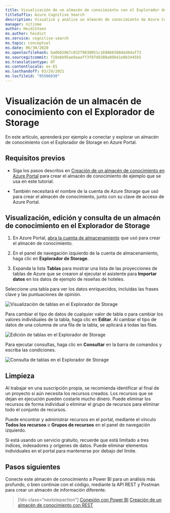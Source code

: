 ```yaml
---
title: Visualización de un almacén de conocimiento con el Explorador de Storage
titleSuffix: Azure Cognitive Search
description: Visualice y analice un almacén de conocimiento de Azure Cognitive Search con el Explorador de Storage de Azure Portal.
manager: nitinme
author: HeidiSteen
ms.author: heidist
ms.service: cognitive-search
ms.topic: conceptual
ms.date: 06/30/2020
ms.openlocfilehash: ba0b02067c032f9038051c169866588ded44af73
ms.sourcegitcommit: f28ebb95ae9aaaff3f87d8388a09b41e0b3445b5
ms.translationtype: HT
ms.contentlocale: es-ES
ms.lasthandoff: 03/29/2021
ms.locfileid: "85566030"
---
```

# <a name="view-a-knowledge-store-with-storage-explorer"></a>Visualización de un almacén de conocimiento con el Explorador de Storage

En este artículo, aprenderá por ejemplo a conectar y explorar un almacén de conocimiento con el Explorador de Storage en Azure Portal.

## <a name="prerequisites"></a>Requisitos previos

+ Siga los pasos descritos en [Creación de un almacén de conocimiento en Azure Portal](knowledge-store-create-portal.md) para crear el almacén de conocimiento de ejemplo que se usa en este tutorial.

+ También necesitará el nombre de la cuenta de Azure Storage que usó para crear el almacén de conocimiento, junto con su clave de acceso de Azure Portal.

## <a name="view-edit-and-query-a-knowledge-store-in-storage-explorer"></a>Visualización, edición y consulta de un almacén de conocimiento en el Explorador de Storage

1. En Azure Portal, [abra la cuenta de almacenamiento](https://ms.portal.azure.com/#blade/HubsExtension/BrowseResourceBlade/resourceType/Microsoft.Storage%2storageAccounts/) que usó para crear el almacén de conocimiento.

1. En el panel de navegación izquierdo de la cuenta de almacenamiento, haga clic en **Explorador de Storage**.

1. Expanda la lista **Tablas** para mostrar una lista de las proyecciones de tablas de Azure que se crearon al ejecutar el asistente para **Importar datos** en los datos de ejemplo de reseñas de hoteles.

Seleccione una tabla para ver los datos enriquecidos, incluidas las frases clave y las puntuaciones de opinión.

   ![Visualización de tablas en el Explorador de Storage](media/knowledge-store-view-storage-explorer/storage-explorer-tables.png "Visualización de tablas en el Explorador de Storage")

Para cambiar el tipo de datos de cualquier valor de tabla o para cambiar los valores individuales de la tabla, haga clic en **Editar**. Al cambiar el tipo de datos de una columna de una fila de la tabla, se aplicará a todas las filas.

   ![Edición de tablas en el Explorador de Storage](media/knowledge-store-view-storage-explorer/storage-explorer-edit-table.png "Edición de tablas en el Explorador de Storage")

Para ejecutar consultas, haga clic en **Consultar** en la barra de comandos y escriba las condiciones.  

   ![Consulta de tablas en el Explorador de Storage](media/knowledge-store-view-storage-explorer/storage-explorer-query-table.png "Consulta de tablas en el Explorador de Storage")

## <a name="clean-up"></a>Limpieza

Al trabajar en una suscripción propia, se recomienda identificar al final de un proyecto si aún necesita los recursos creados. Los recursos que se dejan en ejecución pueden costarle mucho dinero. Puede eliminar los recursos de forma individual o eliminar el grupo de recursos para eliminar todo el conjunto de recursos.

Puede encontrar y administrar recursos en el portal, mediante el vínculo **Todos los recursos** o **Grupos de recursos** en el panel de navegación izquierdo.

Si está usando un servicio gratuito, recuerde que está limitado a tres índices, indexadores y orígenes de datos. Puede eliminar elementos individuales en el portal para mantenerse por debajo del límite.

## <a name="next-steps"></a>Pasos siguientes

Conecte este almacén de conocimiento a Power BI para un análisis más profundo, o bien continúe con el código, mediante la API REST y Postman para crear un almacén de información diferente.

> [!div class="nextstepaction"]
> [Conexión con Power BI](knowledge-store-connect-power-bi.md)
> [Creación de un almacén de conocimiento con REST](knowledge-store-create-rest.md)
